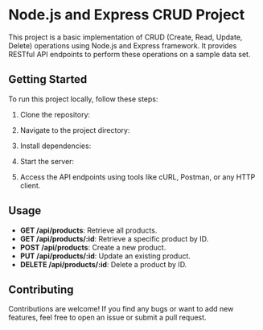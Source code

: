 # Node.js and Express CRUD Project

This project is a basic implementation of CRUD (Create, Read, Update, Delete) operations using Node.js and Express framework. It provides RESTful API endpoints to perform these operations on a sample data set.

## Getting Started

To run this project locally, follow these steps:

1. Clone the repository:

2. Navigate to the project directory:

3. Install dependencies:

4. Start the server:

5. Access the API endpoints using tools like cURL, Postman, or any HTTP client.

## Usage

- **GET /api/products**: Retrieve all products.
- **GET /api/products/:id**: Retrieve a specific product by ID.
- **POST /api/products**: Create a new product.
- **PUT /api/products/:id**: Update an existing product.
- **DELETE /api/products/:id**: Delete a product by ID.

## Contributing

Contributions are welcome! If you find any bugs or want to add new features, feel free to open an issue or submit a pull request.

